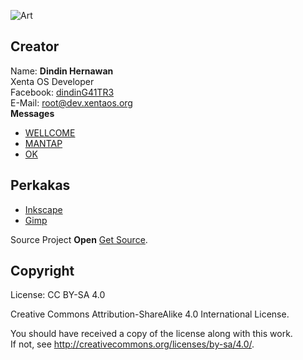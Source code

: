 ![Art][logo]

[logo]: https://raw.githubusercontent.com/xentaos/kesenian/master/project/artwork/sticker/sticker_xenta_os_art.png ""

## Creator
Name: **Dindin Hernawan**  
Xenta OS Developer  
Facebook: [dindinG41TR3](https://facebook.com/dindinG41TR3)   
E-Mail: <root@dev.xentaos.org>  
**Messages**  
 * [WELLCOME](messages/wellcome.png)
 * [MANTAP](messages/mantap.png)
 * [OK](messages/ok.png)

<!--
**Emoticons**  
 * _
-->
## Perkakas
 * [Inkscape](https://inkscape.org/)  
 * [Gimp](https://www.gimp.org/)  

Source Project **Open** [Get Source](https://github.com/xentaos/kesenian/tree/master/project/artwork/sticker/source/).

## Copyright
License: CC BY-SA 4.0  

Creative Commons Attribution-ShareAlike 4.0 International License.  

You should have received a copy of the license along with this work.  
If not, see <http://creativecommons.org/licenses/by-sa/4.0/>.  
